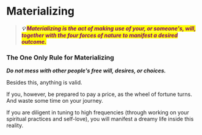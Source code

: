 # Materializing

> #### _💡 <mark style="color:purple;">**Materializing is the act of making use of your, or someone's, will, together with the four forces of nature to manifest a desired outcome.**</mark>_

### The One Only Rule for Materializing

_**Do not mess with other people's free will, desires, or choices.**_&#x20;

Besides this, anything is valid.&#x20;

If you, however, be prepared to pay a price, as the wheel of fortune turns. And waste some time on your journey.

If you are diligent in tuning to high frequencies (through working on your spiritual practices and self-love), you will manifest a dreamy life inside this reality.



